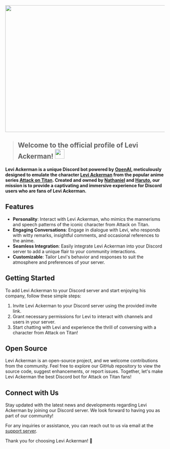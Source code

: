 <img src="https://github.com/Levi-Ackerman-Bot/.github/assets/81175228/8a2e95e3-4744-4aba-805f-53a321e7f402" width="1400px" height="400px">

<blockquote><h2>Welcome to the official profile of Levi Ackerman! <img src="https://i.imgflip.com/6xtlnq.gif" width="30px"></h2></blockquote>

<h4><b>Levi Ackerman</b> is a unique Discord bot powered by <a href="https://openai.com/">OpenAI</a>, meticulously designed to emulate the character <a href="https://attackontitan.fandom.com/wiki/Levi_Ackerman">Levi Ackerman</a> from the popular anime series <a href="https://en.wikipedia.org/wiki/Attack_on_Titan">Attack on Titan</a>. Created and owned by <a href ="https://discord.com/users/829427219541393428/">Nathaniel</a> and <a href="https://discord.com/users/1061411114958729287">Haruto</a>, our mission is to provide a captivating and immersive experience for Discord users who are fans of Levi Ackerman.</h4>

## Features

- **Personality**: Interact with Levi Ackerman, who mimics the mannerisms and speech patterns of the iconic character from Attack on Titan.
- **Engaging Conversations**: Engage in dialogue with Levi, who responds with witty remarks, insightful comments, and occasional references to the anime.
- **Seamless Integration**: Easily integrate Levi Ackerman into your Discord server to add a unique flair to your community interactions.
- **Customizable**: Tailor Levi's behavior and responses to suit the atmosphere and preferences of your server.

## Getting Started

To add Levi Ackerman to your Discord server and start enjoying his company, follow these simple steps:

1. Invite Levi Ackerman to your Discord server using the provided invite link.
2. Grant necessary permissions for Levi to interact with channels and users in your server.
3. Start chatting with Levi and experience the thrill of conversing with a character from Attack on Titan!

## Open Source

Levi Ackerman is an open-source project, and we welcome contributions from the community. Feel free to explore our GitHub repository to view the source code, suggest enhancements, or report issues. Together, let's make Levi Ackerman the best Discord bot for Attack on Titan fans!

## Connect with Us

Stay updated with the latest news and developments regarding Levi Ackerman by joining our Discord server. We look forward to having you as part of our community!

For any inquiries or assistance, you can reach out to us via email at the [support server](https://discord.gg/22CnfHhTPd).

Thank you for choosing Levi Ackerman! 🌟

